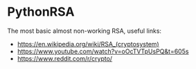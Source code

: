 # PythonRSA
The most basic almost non-working RSA, useful links:
  - https://en.wikipedia.org/wiki/RSA_(cryptosystem)
  - https://www.youtube.com/watch?v=oOcTVTpUsPQ&t=605s
  - https://www.reddit.com/r/crypto/

